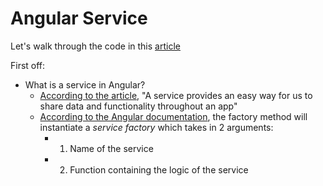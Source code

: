 # Angular Service

Let's walk through the code in this [article][1]

First off:
- What is a service in Angular?
  - [According to the article][1], "A service provides an easy way for us to share data and functionality throughout an app"
  - [According to the Angular documentation][2], the factory method will instantiate a *service factory* which takes in 2 arguments:
    - 1) Name of the service
    - 2) Function containing the logic of the service


[1]: https://thinkster.io/a-better-way-to-learn-angularjs/services "Thinkster Angular Article"

[2]: https://docs.angularjs.org/api/auto/service/$provide#factory "Angular Documentation: factory()"
